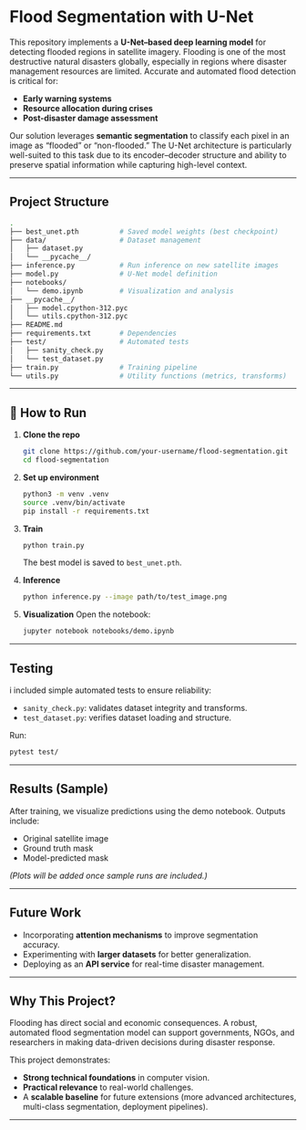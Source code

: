 # Flood Segmentation with U-Net

This repository implements a **U-Net–based deep learning model** for detecting flooded regions in satellite imagery. Flooding is one of the most destructive natural disasters globally, especially in regions where disaster management resources are limited. Accurate and automated flood detection is critical for:

* **Early warning systems**
* **Resource allocation during crises**
* **Post-disaster damage assessment**

Our solution leverages **semantic segmentation** to classify each pixel in an image as “flooded” or “non-flooded.” The U-Net architecture is particularly well-suited to this task due to its encoder–decoder structure and ability to preserve spatial information while capturing high-level context.

---

##  Project Structure

```bash
.
├── best_unet.pth          # Saved model weights (best checkpoint)
├── data/                  # Dataset management
│   ├── dataset.py
│   └── __pycache__/
├── inference.py           # Run inference on new satellite images
├── model.py               # U-Net model definition
├── notebooks/
│   └── demo.ipynb         # Visualization and analysis
├── __pycache__/
│   ├── model.cpython-312.pyc
│   └── utils.cpython-312.pyc
├── README.md
├── requirements.txt       # Dependencies
├── test/                  # Automated tests
│   ├── sanity_check.py
│   └── test_dataset.py
├── train.py               # Training pipeline
└── utils.py               # Utility functions (metrics, transforms)
```

---

## 🚀 How to Run

1. **Clone the repo**

   ```bash
   git clone https://github.com/your-username/flood-segmentation.git
   cd flood-segmentation
   ```

2. **Set up environment**

   ```bash
   python3 -m venv .venv
   source .venv/bin/activate
   pip install -r requirements.txt
   ```

3. **Train**

   ```bash
   python train.py
   ```

   The best model is saved to `best_unet.pth`.

4. **Inference**

   ```bash
   python inference.py --image path/to/test_image.png
   ```

5. **Visualization**
   Open the notebook:

   ```bash
   jupyter notebook notebooks/demo.ipynb
   ```

---

##  Testing

i included simple automated tests to ensure reliability:

* `sanity_check.py`: validates dataset integrity and transforms.
* `test_dataset.py`: verifies dataset loading and structure.

Run:

```bash
pytest test/
```

---

## Results (Sample)

After training, we visualize predictions using the demo notebook. Outputs include:

* Original satellite image
* Ground truth mask
* Model-predicted mask

*(Plots will be added once sample runs are included.)*

---

## Future Work

* Incorporating **attention mechanisms** to improve segmentation accuracy.
* Experimenting with **larger datasets** for better generalization.
* Deploying as an **API service** for real-time disaster management.

---

## Why This Project?

Flooding has direct social and economic consequences. A robust, automated flood segmentation model can support governments, NGOs, and researchers in making data-driven decisions during disaster response.

This project demonstrates:

* **Strong technical foundations** in computer vision.
* **Practical relevance** to real-world challenges.
* A **scalable baseline** for future extensions (more advanced architectures, multi-class segmentation, deployment pipelines).

---
